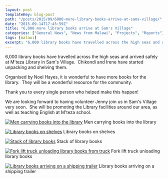 ```yaml
---
layout: post
templateKey: blog-post
path: "/posts/2015/09/6000-more-library-books-arrive-at-sams-village/"
date: "2015-09-14T17:45:59Z"
title: "6,000 more library books arrive at Sam's Village"
categories: ["General News", "News from Malawi", "Projects", "Reports"]
tags: [malawi]
excerpt: "6,000 library books have travelled across the high seas and arrived safely at M'teza Library in Sam..."
---
```


6,000 library books have travelled across the high seas and arrived safely at M'teza Library in Sam's Village.  Chikondi and Irene have started unpacking and shelving them.

Organised by Noel Hayes, it is wonderful to have more books for the library.  They will be a wonderful resource for the community.

Thank you to every single person who helped make this happen!

We are looking forward to having volunteer Jenny join us in Sam's Village very soon.  She will be promoting the Library facilities around our area, as well as teaching English at M'teza school.

[![Men carrying books into the library](https://www.africanvision.org.uk/africa-vision-news/wp-content/uploads/2015/09/Library-books-6-300x168.jpg)](https://www.africanvision.org.uk/africa-vision-news/wp-content/uploads/2015/09/Library-books-6.jpg) Men carrying books into the library

[![Library books on shelves](https://www.africanvision.org.uk/africa-vision-news/wp-content/uploads/2015/09/Library-books-5-169x300.jpg)](https://www.africanvision.org.uk/africa-vision-news/wp-content/uploads/2015/09/Library-books-5.jpg) Library books on shelves

[![Stack of library books](https://www.africanvision.org.uk/africa-vision-news/wp-content/uploads/2015/09/Library-books-4-169x300.jpg)](https://www.africanvision.org.uk/africa-vision-news/wp-content/uploads/2015/09/Library-books-4.jpg) Stack of library books

[![Fork lift truck unloading library books from truck](https://www.africanvision.org.uk/africa-vision-news/wp-content/uploads/2015/09/Library-books-and-fork-lift-300x168.jpg)](https://www.africanvision.org.uk/africa-vision-news/wp-content/uploads/2015/09/Library-books-and-fork-lift.jpg) Fork lift truck unloading library books

[![Library books arriving on a shipping trailer](https://www.africanvision.org.uk/africa-vision-news/wp-content/uploads/2015/09/Library-books-on-truck-300x225.png)](https://www.africanvision.org.uk/africa-vision-news/wp-content/uploads/2015/09/Library-books-on-truck.png) Library books arriving on a shipping trailer